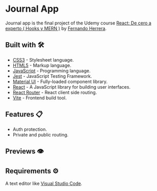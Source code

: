 # Journal App

Journal app is the final project of the Udemy
course [React: De cero a experto ( Hooks y MERN )](https://www.udemy.com/course/react-cero-experto)
by [Fernando Herrera](https://github.com/Klerith).

## Built with 🛠️

- [CSS3](https://developer.mozilla.org/en-US/docs/Web/CSS) - Stylesheet language.
- [HTML5](https://developer.mozilla.org/en-US/docs/Web/Guide/HTML/HTML5) - Markup language.
- [JavaScript](https://developer.mozilla.org/en-US/docs/Web/JavaScript) - Programming language.
- [Jest](https://jestjs.io/) - JavaScript Testing Framework.
- [Material UI](https://mui.com/) - Fully-loaded component library.
- [React](https://reactjs.org/) - A JavaScript library for building user interfaces.
- [React Router](https://reactrouter.com/) - React client side routing.
- [Vite](https://vitejs.dev/) - Frontend build tool.

## Features 📋

- Auth protection.
- Private and public routing.

## Previews 👁️

## Requirements ⚙️

A text editor like [Visual Studio Code](https://code.visualstudio.com/).